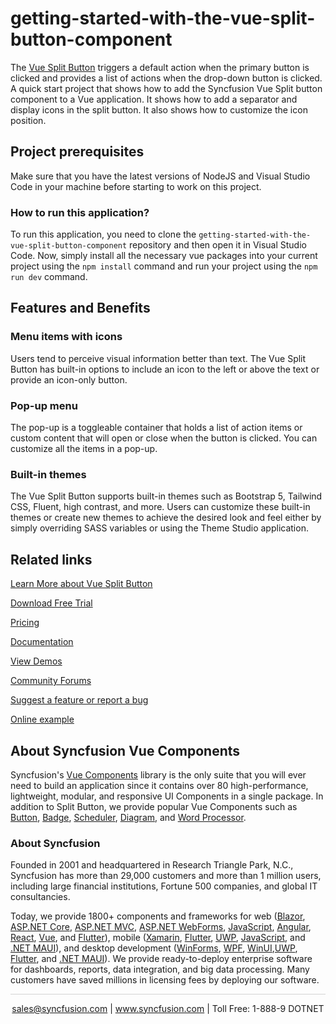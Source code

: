 # getting-started-with-the-vue-split-button-component
The [Vue Split Button](https://www.syncfusion.com/vue-components/vue-split-button?utm_source=github&utm_medium=listing&utm_campaign=vue-split-button-github-samples) triggers a default action when the primary button is clicked and provides a list of actions when the drop-down button is clicked. A quick start project that shows how to add the Syncfusion Vue Split button component to a Vue application. It shows how to add a separator and display icons in the split button. It also shows how to customize the icon position.

## Project prerequisites

Make sure that you have the latest versions of NodeJS and Visual Studio Code in your machine before starting to work on this project.

### How to run this application?

To run this application, you need to clone the `getting-started-with-the-vue-split-button-component` repository and then open it in Visual Studio Code. Now, simply install all the necessary vue packages into your current project using the `npm install` command and run your project using the `npm run dev` command.

## Features and Benefits

### Menu items with icons

Users tend to perceive visual information better than text. The Vue Split Button has built-in options to include an icon to the left or above the text or provide an icon-only button.

### Pop-up menu

The pop-up is a toggleable container that holds a list of action items or custom content that will open or close when the button is clicked. You can customize all the items in a pop-up.

### Built-in themes

The Vue Split Button supports built-in themes such as Bootstrap 5, Tailwind CSS, Fluent, high contrast, and more. Users can customize these built-in themes or create new themes to achieve the desired look and feel either by simply overriding SASS variables or using the Theme Studio application.

## Related links
[Learn More about Vue Split Button](https://www.syncfusion.com/vue-components/vue-split-button?utm_source=github&utm_medium=listing&utm_campaign=vue-split-button-github-samples)

[Download Free Trial](https://www.syncfusion.com/account/manage-trials/downloads?utm_source=github&utm_medium=listing&utm_campaign=vue-split-button-github-samples)

[Pricing](https://www.syncfusion.com/sales/teamlicense?utm_source=github&utm_medium=listing&utm_campaign=vue-split-button-github-samples)

[Documentation](https://ej2.syncfusion.com/vue/documentation/split-button/getting-started?utm_source=github&utm_medium=listing&utm_campaign=vue-split-button-github-samples)

[View Demos](https://github.com/SyncfusionExamples/getting-started-with-the-vue-split-button-component?utm_source=github&utm_medium=listing&utm_campaign=vue-split-button-github-samples)

[Community Forums](https://www.syncfusion.com/forums/vue-components?utm_source=github&utm_medium=listing&utm_campaign=vue-split-button-github-samples)

[Suggest a feature or report a bug](https://www.syncfusion.com/feedback/vue?utm_source=github&utm_medium=listing&utm_campaign=vue-split-button-github-samples)

[Online example](https://ej2.syncfusion.com/vue/demos/#/bootstrap5/button/split-button.html?utm_source=github&utm_medium=listing&utm_campaign=vue-split-button-github-samples)

## About Syncfusion Vue Components

Syncfusion's [Vue Components](https://www.syncfusion.com/vue-components?utm_source=github&utm_medium=listing&utm_campaign=vue-split-button-github-samples) library is the only suite that you will ever need to build an application since it contains over 80 high-performance, lightweight, modular, and responsive UI Components in a single package. In addition to Split Button, we provide popular Vue Components such as [Button](https://www.syncfusion.com/vue-components/vue-button?utm_source=github&utm_medium=listing&utm_campaign=vue-split-button-github-samples), [Badge](https://www.syncfusion.com/vue-components/vue-badge?utm_source=github&utm_medium=listing&utm_campaign=vue-split-button-github-samples), [Scheduler](https://www.syncfusion.com/vue-components/vue-scheduler?utm_source=github&utm_medium=listing&utm_campaign=vue-split-button-github-samples), [Diagram](https://www.syncfusion.com/vue-components/vue-diagram?utm_source=github&utm_medium=listing&utm_campaign=vue-split-button-github-samples), and [Word Processor](https://www.syncfusion.com/vue-components/vue-word-processor?utm_source=github&utm_medium=listing&utm_campaign=vue-split-button-github-samples).

### About Syncfusion
Founded in 2001 and headquartered in Research Triangle Park, N.C., Syncfusion has more than 29,000 customers and more than 1 million users, including large financial institutions, Fortune 500 companies, and global IT consultancies.

Today, we provide 1800+ components and frameworks for web ([Blazor](https://www.syncfusion.com/blazor-components?utm_source=github&utm_medium=listing&utm_campaign=vue-split-button-github-samples), [ASP.NET Core](https://www.syncfusion.com/aspnet-core-ui-controls?utm_source=github&utm_medium=listing&utm_campaign=vue-split-button-github-samples), [ASP.NET MVC](https://www.syncfusion.com/aspnet-mvc-ui-controls?utm_source=github&utm_medium=listing&utm_campaign=vue-split-button-github-samples), [ASP.NET WebForms](https://www.syncfusion.com/jquery/aspnet-webforms-ui-controls?utm_source=github&utm_medium=listing&utm_campaign=vue-split-button-github-samples), [JavaScript](https://www.syncfusion.com/javascript-ui-controls?utm_source=github&utm_medium=listing&utm_campaign=vue-split-button-github-samples), [Angular](https://www.syncfusion.com/angular-components?utm_source=github&utm_medium=listing&utm_campaign=vue-split-button-github-samples), [React](https://www.syncfusion.com/react-components?utm_source=github&utm_medium=listing&utm_campaign=vue-split-button-github-samples), [Vue](https://www.syncfusion.com/vue-components?utm_source=github&utm_medium=listing&utm_campaign=vue-split-button-github-samples), and [Flutter](https://www.syncfusion.com/flutter-widgets?utm_source=github&utm_medium=listing&utm_campaign=vue-split-button-github-samples)), mobile ([Xamarin](https://www.syncfusion.com/xamarin-ui-controls?utm_source=github&utm_medium=listing&utm_campaign=vue-split-button-github-samples), [Flutter](https://www.syncfusion.com/flutter-widgets?utm_source=github&utm_medium=listing&utm_campaign=vue-split-button-github-samples), [UWP](https://www.syncfusion.com/uwp-ui-controls?utm_source=github&utm_medium=listing&utm_campaign=vue-split-button-github-samples), [JavaScript](https://www.syncfusion.com/javascript-ui-controls?utm_source=github&utm_medium=listing&utm_campaign=vue-split-button-github-samples), and [.NET MAUI](https://www.syncfusion.com/maui-controls?utm_source=github&utm_medium=listing&utm_campaign=vue-split-button-github-samples)), and desktop development ([WinForms](https://www.syncfusion.com/winforms-ui-controls?utm_source=github&utm_medium=listing&utm_campaign=vue-split-button-github-samples), [WPF](https://www.syncfusion.com/wpf-controls?utm_source=github&utm_medium=listing&utm_campaign=vue-split-button-github-samples), [WinUI](https://www.syncfusion.com/winui-controls?utm_source=github&utm_medium=listing&utm_campaign=vue-split-button-github-samples),[UWP](https://www.syncfusion.com/uwp-ui-controls?utm_source=github&utm_medium=listing&utm_campaign=vue-split-button-github-samples), [Flutter](https://www.syncfusion.com/flutter-widgets?utm_source=github&utm_medium=listing&utm_campaign=vue-split-button-github-samples), and [.NET MAUI](https://www.syncfusion.com/maui-controls?utm_source=github&utm_medium=listing&utm_campaign=vue-split-button-github-samples)). We provide ready-to-deploy enterprise software for dashboards, reports, data integration, and big data processing. Many customers have saved millions in licensing fees by deploying our software.

<hr style="height:0.3px;border:none;color:lightgrey;background-color:lightgrey;" />

<p align="center">
<a href="mailto:sales@syncfusion.com?Subject=Syncfusion Vue Grid - GitHub" target="_top">sales@syncfusion.com</a> | <a href="https://www.syncfusion.com?utm_source=github&utm_medium=listing&utm_campaign=vue-split-button-github-samples)">www.syncfusion.com</a> | Toll Free: 1-888-9 DOTNET <br>
</p>
